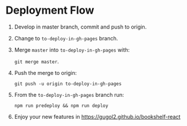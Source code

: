 # Deployment Flow
1. Develop in master branch, commit and push to origin.
2. Change to `to-deploy-in-gh-pages` branch.
3. Merge `master` into `to-deploy-in-gh-pages` with:

    `git merge master`.

4. Push the merge to origin:

    `git push -u origin to-deploy-in-gh-pages`

5. From the `to-deploy-in-gh-pages` branch run:

    `npm run predeploy && npm run deploy`

6. Enjoy your new features in https://gugol2.github.io/bookshelf-react